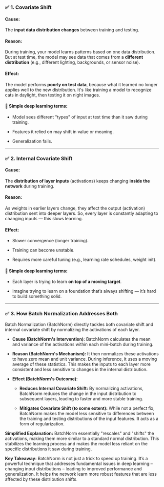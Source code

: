 

### ✅ **1. Covariate Shift**

#### **Cause:**

The **input data distribution changes** between training and testing.

#### **Reason:**

During training, your model learns patterns based on one data distribution. But at test time, the model may see data that comes from a **different distribution** (e.g., different lighting, backgrounds, or sensor noise).

#### **Effect:**

The model performs **poorly on test data**, because what it learned no longer applies well to the new distribution. It's like training a model to recognize cats in daylight, then testing it on night images.

#### 🔁 Simple deep learning terms:

-   Model sees different "types" of input at test time than it saw during training.
    
-   Features it relied on may shift in value or meaning.
    
-   Generalization fails.
    

----------

### ✅ **2. Internal Covariate Shift**

#### **Cause:**

The **distribution of layer inputs** (activations) keeps changing **inside the network** during training.

#### **Reason:**

As weights in earlier layers change, they affect the output (activation) distribution sent into deeper layers. So, every layer is constantly adapting to changing inputs — this slows learning.

#### **Effect:**

-   Slower convergence (longer training).
    
-   Training can become unstable.
    
-   Requires more careful tuning (e.g., learning rate schedules, weight init).
    

#### 🔁 Simple deep learning terms:

-   Each layer is trying to learn **on top of a moving target**.
    
-   Imagine trying to learn on a foundation that’s always shifting — it’s hard to build something solid.
    

----------

### ✅ **3. How Batch Normalization Addresses Both**

Batch Normalization (BatchNorm) directly tackles both covariate shift and internal covariate shift by normalizing the activations of each layer.

-   **Cause (BatchNorm's Intervention):** BatchNorm calculates the mean and variance of the activations within each mini-batch during training.
    
-   **Reason (BatchNorm's Mechanism):** It then normalizes these activations to have zero mean and unit variance. During inference, it uses a moving average of these statistics. This makes the inputs to each layer more consistent and less sensitive to changes in the internal distribution.
    
-   **Effect (BatchNorm's Outcome):**
    
    -   **Reduces Internal Covariate Shift:** By normalizing activations, BatchNorm reduces the change in the input distribution to subsequent layers, leading to faster and more stable training.
        
    -   **Mitigates Covariate Shift (to some extent):** While not a perfect fix, BatchNorm makes the model less sensitive to differences between the training and testing distributions of the input features. It acts as a form of regularization.
        

**Simplified Explanation:** BatchNorm essentially "rescales" and "shifts" the activations, making them more similar to a standard normal distribution. This stabilizes the learning process and makes the model less reliant on the specific distributions it saw during training.

**Key Takeaway:** BatchNorm is not just a trick to speed up training. It’s a powerful technique that addresses fundamental issues in deep learning – changing input distributions – leading to improved performance and generalization. It helps the network learn more robust features that are less affected by these distribution shifts.
